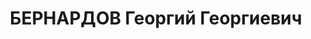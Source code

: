 ---
title: БЕРНАРДОВ Георгий Георгиевич
description: 'род. 08.07.1898, Украинская ССР, Черниговская обл., Прилуки,, еврей,,
  образование: высшее,, член ВКП(б) с 1918 г. Место работы: начальник 3-го отдела
  Штаба ЗакВО. Прож.: Грузинская ССР, Тбилиси. Арестован 04.10.1937. Обвинение: 58.
  Приговор: тройка при НКВД Грузинской ССР, 04.10.1937 - ВМН. Расстрелян 31.01.1938.
  Реабилитация: Военный трибунал Закавказского военного округа, 20.01.1956.'
---